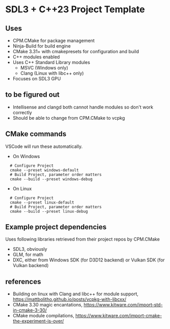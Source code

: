 # SDL3 + C++23 Project Template

## Uses
- CPM.CMake for package management
- Ninja-Build for build engine
- CMake 3.31+ with cmakepresets for configuration and build
- C++ modules enabled
- Uses C++ Standard Library modules
  - MSVC (Windows only)
  - Clang (Linux with libc++ only)
- Focuses on SDL3 GPU

## to be figured out
- Intellisense and clangd both cannot handle modules so don't work correctly
- Should be able to change from CPM.CMake to vcpkg

## CMake commands
VSCode will run these automatically.
- On Windows
```shell
  # Configure Project
  cmake --preset windows-default
  # Build Project, parameter order matters
  cmake --build --preset windows-debug
```
- On Linux
```shell
  # Configure Project
  cmake --preset linux-default
  # Build Project, parameter order matters
  cmake --build --preset linux-debug
```

## Example project dependencies
Uses following libraries retrieved from their project repos by CPM.CMake
- SDL3, obviously
- GLM, for math
- DXC, either from Windows SDK (for D3D12 backend) or Vulkan SDK (for Vulkan backend)

## references
- Building on linux with Clang and libc++ for module support, https://mattbolitho.github.io/posts/vcpkg-with-libcxx/
- CMake 3.30 magic encantations, https://www.kitware.com/import-std-in-cmake-3-30/
- CMake module compilations, https://www.kitware.com/import-cmake-the-experiment-is-over/

